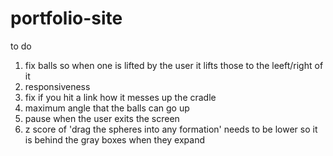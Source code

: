 # portfolio-site
to do 
1) fix balls so when one is lifted by the user it lifts those to the leeft/right of it 
2) responsiveness 
3) fix if you hit a link how it messes up the cradle
4) maximum angle that the balls can go up 
5) pause when the user exits the screen 
6) z score of 'drag the spheres into any formation' needs to be lower so it is behind the gray boxes when they expand